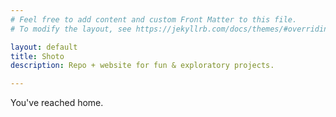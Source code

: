 ```yaml
---
# Feel free to add content and custom Front Matter to this file.
# To modify the layout, see https://jekyllrb.com/docs/themes/#overriding-theme-defaults

layout: default
title: Shoto
description: Repo + website for fun & exploratory projects.

---
```

You've reached home.
